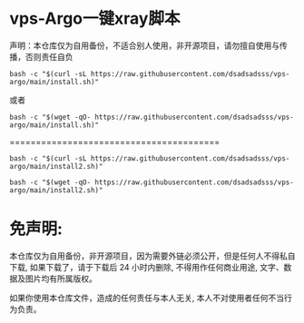# vps-Argo一键xray脚本

声明：本仓库仅为自用备份，不适合别人使用，非开源项目，请勿擅自使用与传播，否则责任自负
```
bash -c "$(curl -sL https://raw.githubusercontent.com/dsadsadsss/vps-argo/main/install.sh)"
```
或者
```
bash -c "$(wget -qO- https://raw.githubusercontent.com/dsadsadsss/vps-argo/main/install.sh)"
```


========================================




```
bash -c "$(curl -sL https://raw.githubusercontent.com/dsadsadsss/vps-argo/main/install2.sh)"
```
```
bash -c "$(wget -qO- https://raw.githubusercontent.com/dsadsadsss/vps-argo/main/install2.sh)"
```
# 免声明:

本仓库仅为自用备份，非开源项目，因为需要外链必须公开，但是任何人不得私自下载, 如果下载了，请于下载后 24 小时内删除, 不得用作任何商业用途, 文字、数据及图片均有所属版权。 

如果你使用本仓库文件，造成的任何责任与本人无关, 本人不对使用者任何不当行为负责。
